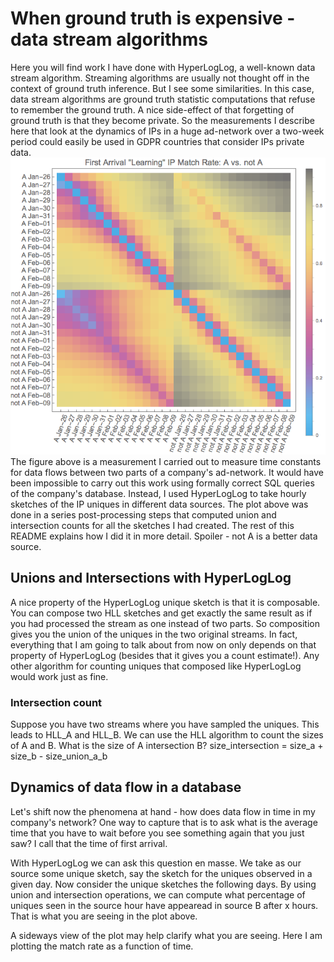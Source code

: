 # When ground truth is expensive - data stream algorithms
Here you will find work I have done with HyperLogLog, a well-known data stream algorithm. Streaming algorithms are usually not thought off in the context of ground truth inference. But I see some similarities. In this case, data stream algorithms are ground truth statistic computations that refuse to remember the ground truth. A nice side-effect of that forgetting of ground truth is that they become private. So the measurements I describe here that look at the dynamics of IPs in a huge ad-network over a two-week period could easily be used in GDPR countries that consider IPs private data.
![A First Arrivals in not A](./AvsNotAIPFirstArrivalMatchRate.png)
The figure above is a measurement I carried out to measure time constants for data flows between two parts of a company's ad-network. It would have been impossible to carry out this work using formally correct SQL queries of the company's database. Instead, I used HyperLogLog to take hourly sketches of the IP uniques in different data sources. The plot above was done in a series post-processing steps that computed union and intersection counts for all the sketches I had created. The rest of this README explains how I did it in more detail. Spoiler - not A is a better data source.
## Unions and Intersections with HyperLogLog
A nice property of the HyperLogLog unique sketch is that it is composable. You can compose two HLL sketches and get exactly the same result as if you had processed the stream as one instead of two parts. So composition gives you the union of the uniques in the two original streams. In fact, everything that I am going to talk about from now on only depends on that property of HyperLogLog (besides that it gives you a count estimate!). Any other algorithm for counting uniques that composed like HyperLogLog would work just as fine.
### Intersection count
Suppose you have two streams where you have sampled the uniques. This leads to HLL_A and HLL_B. We can use the HLL algorithm to count the sizes of A and B. What is the size of A intersection B?
size_intersection = size_a + size_b - size_union_a_b

## Dynamics of data flow in a database

Let's shift now the phenomena at hand - how does data flow in time in my company's network? One way to capture that is to ask what is the average time that you have to wait before you see something again that you just saw? I call that the time of first arrival.

With HyperLogLog we can ask this question en masse. We take as our source some unique sketch, say the sketch for the uniques observed in a given day. Now consider the unique sketches the following days. By using union and intersection operations, we can compute what percentage of uniques seen in the source hour have appearead in source B after x hours. That is what you are seeing in the plot above.

A sideways view of the plot may help clarify what you are seeing. Here I am plotting the match rate as a function of time.
